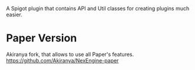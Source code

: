 A Spigot plugin that contains API and Util classes for creating plugins much easier.

# Paper Version

Akiranya fork, that allows to use all Paper's features.
https://github.com/Akiranya/NexEngine-paper
